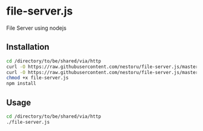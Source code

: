 # file-server.js
File Server using nodejs

## Installation
```bash
cd /directory/to/be/shared/via/http
curl -O https://raw.githubusercontent.com/nestoru/file-server.js/master/file-server.js
curl -O https://raw.githubusercontent.com/nestoru/file-server.js/master/package.json
chmod +x file-server.js
npm install
```

## Usage
```bash
cd /directory/to/be/shared/via/http
./file-server.js
```
